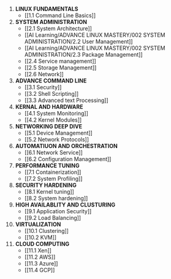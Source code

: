1. **LINUX FUNDAMENTALS**
	- [[1.1 Command Line Basics]]
2. **SYSTEM ADMINISTRATION**
	- [[2.1 System Architecture]]
	- [[AI Learning/ADVANCE LINUX MASTERY/002 SYSTEM ADMINISTRATION/2.2 User Management]]
	- [[AI Learning/ADVANCE LINUX MASTERY/002 SYSTEM ADMINISTRATION/2.3 Package Management]]
	- [[2.4 Service management]]
	- [[2.5 Storage Management]]
	- [[2.6 Network]]
3. **ADVANCE COMMAND LINE**
	- [[3.1 Security]]
	- [[3.2 Shell Scripting]]
	- [[3.3 Advanced text Processing]]
4. **KERNAL AND HARDWARE**
	- [[4.1 System Monitoring]]
	- [[4.2 Kernel Modules]]
5. **NETWORKING DEEP DIVE**
	- [[5.1 Device Management]]
	- [[5.2 Network Protocols]]
6. **AUTOMATIUON AND ORCHESTRATION**
	- [[6.1 Network Service]]
	- [[6.2 Configuration Management]]
7. **PERFORMANCE TUNING**
	- [[7.1 Containerization]]
	- [[7.2 System Profiling]]
8. **SECURITY HARDENING**
	- [[8.1 Kernel tuning]]
	- [[8.2 System hardening]]
9. **HIGH AVAILABLITY AND CLUSTURING**
	- [[9.1 Application Security]]
	- [[9.2 Load Balancing]]
10. **VIRTUALIZATION**
	- [[10.1 Clustering]]
	- [[10.2 KVM]]
11. **CLOUD COMPUTING**
	- [[11.1 Xen]]
	- [[11.2 AWS]]
	- [[11.3 Azure]]
	- [[11.4 GCP]]